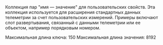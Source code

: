 Коллекция пар "имя — значение" для пользовательских свойств. Эта коллекция используется для расширения стандартных данных телеметрии за счет пользовательских измерений. Примеры включают слот развертывания, связанный с данными телеметрии или ее объектом, например порядковым номером. 

Максимальная длина ключа: 150 Максимальная длина значения: 8192
